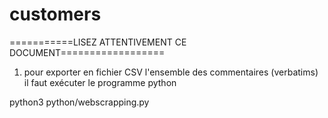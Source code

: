 # customers

===========LISEZ ATTENTIVEMENT CE DOCUMENT==================

1) pour exporter en fichier CSV l'ensemble des commentaires (verbatims) il faut exécuter le programme python

python3 python/webscrapping.py


